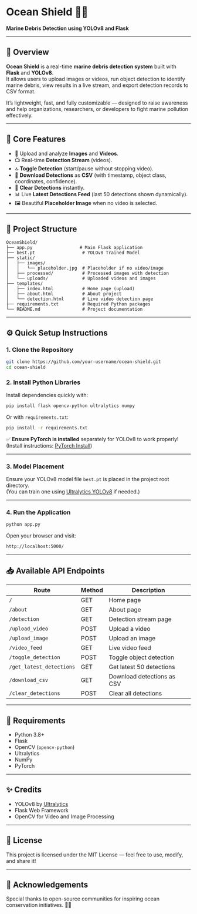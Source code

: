 # Ocean Shield 🚱️🌊  
**Marine Debris Detection using YOLOv8 and Flask**  

---

## 📖 Overview

**Ocean Shield** is a real-time **marine debris detection system** built with **Flask** and **YOLOv8**.  
It allows users to upload images or videos, run object detection to identify marine debris, view results in a live stream, and export detection records to CSV format.  

It’s lightweight, fast, and fully customizable — designed to raise awareness and help organizations, researchers, or developers to fight marine pollution effectively.

---

## 🌟 Core Features

- 🚀 Upload and analyze **Images** and **Videos**.
- 📺 Real-time **Detection Stream** (videos).
- 🔝 **Toggle Detection** (start/pause without stopping video).
- 🧾 **Download Detections** as **CSV** (with timestamp, object class, coordinates, confidence).
- 🧹 **Clear Detections** instantly.
- 📊 Live **Latest Detections Feed** (last 50 detections shown dynamically).
- 🖼️ Beautiful **Placeholder Image** when no video is selected.

---

## 📂 Project Structure

```
OceanShield/
├── app.py                  # Main Flask application
├── best.pt                  # YOLOv8 Trained Model
├── static/
│   ├── images/
│   │   └── placeholder.jpg  # Placeholder if no video/image
│   ├── processed/           # Processed images with detection
│   └── uploads/             # Uploaded videos and images
├── templates/
│   ├── index.html           # Home page (upload)
│   ├── about.html           # About project
│   └── detection.html       # Live video detection page
├── requirements.txt         # Required Python packages
└── README.md                # Project documentation
```

---

## ⚙️ Quick Setup Instructions

### 1. Clone the Repository

```bash
git clone https://github.com/your-username/ocean-shield.git
cd ocean-shield
```

### 2. Install Python Libraries

Install dependencies quickly with:

```bash
pip install flask opencv-python ultralytics numpy
```

Or with `requirements.txt`:

```bash
pip install -r requirements.txt
```

✅ **Ensure PyTorch is installed** separately for YOLOv8 to work properly!  
(Install instructions: [PyTorch Install](https://pytorch.org/get-started/locally/))

---

### 3. Model Placement

Ensure your YOLOv8 model file `best.pt` is placed in the project root directory.  
(You can train one using [Ultralytics YOLOv8](https://docs.ultralytics.com/modes/train/) if needed.)

---

### 4. Run the Application

```bash
python app.py
```

Open your browser and visit:

```
http://localhost:5000/
```

---

## 📥 Available API Endpoints

| Route                  | Method    | Description |
|-------------------------|-----------|-------------|
| `/`                     | GET       | Home page |
| `/about`                | GET       | About page |
| `/detection`            | GET       | Detection stream page |
| `/upload_video`         | POST      | Upload a video |
| `/upload_image`         | POST      | Upload an image |
| `/video_feed`           | GET       | Live video feed |
| `/toggle_detection`     | POST      | Toggle object detection |
| `/get_latest_detections`| GET       | Get latest 50 detections |
| `/download_csv`         | GET       | Download detections as CSV |
| `/clear_detections`     | POST      | Clear all detections |

---

## 📓 Requirements

- Python 3.8+
- Flask
- OpenCV (`opencv-python`)
- Ultralytics
- NumPy
- PyTorch

---

## ✨ Credits

- YOLOv8 by [Ultralytics](https://ultralytics.com/)
- Flask Web Framework
- OpenCV for Video and Image Processing

---

## 📜 License

This project is licensed under the MIT License — feel free to use, modify, and share it!

---

## 💬 Acknowledgements

Special thanks to open-source communities for inspiring ocean conservation initiatives. 🌊🐬

